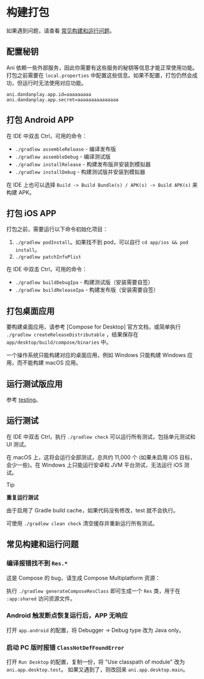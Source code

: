 # 构建打包

如果遇到问题，请查看 [常见构建和运行问题](#常见构建和运行问题)。

## 配置秘钥

Ani 依赖一些外部服务，因此你需要有这些服务的秘钥等信息才能正常使用功能。打包之前需要在
`local.properties`
中配置这些信息。如果不配置，打包仍然会成功，但运行时无法使用对应功能。

```properties
ani.dandanplay.app.id=aaaaaaaaa
ani.dandanplay.app.secret=aaaaaaaaaaaaaaa
```

## 打包 Android APP

在 IDE 中双击 Ctrl，可用的命令：

- `./gradlew assembleRelease` - 编译发布版
- `./gradlew assembleDebug` - 编译测试版
- `./gradlew installRelease` - 构建发布版并安装到模拟器
- `./gradlew installDebug` - 构建测试版并安装到模拟器

在 IDE 上也可以选择 `Build -> Build Bundle(s) / APK(s) -> Build APK(s)` 来构建 APK。

## 打包 iOS APP

打包之前，需要运行以下命令初始化项目：

1. `./gradlew podInstall`。如果找不到 pod，可以自行 `cd app/ios && pod install`。
2. `./gradlew patchInfoPlist`

在 IDE 中双击 Ctrl，可用的命令：

- `./gradlew buildDebugIpa` - 构建测试版（安装需要自签）
- `./gradlew buildReleaseIpa` - 构建发布版（安装需要自签）

## 打包桌面应用

要构建桌面应用，请参考 [Compose for Desktop]
官方文档，或简单执行 `./gradlew createReleaseDistributable`
，结果保存在 `app/desktop/build/compose/binaries` 中。

一个操作系统只能构建对应的桌面应用，例如 Windows 只能构建 Windows 应用，而不能构建 macOS 应用。

## 运行测试版应用

参考 [testing](testing.md)。

## 运行测试

在 IDE 中双击 Ctrl，执行 `./gradlew check` 可以运行所有测试，包括单元测试和 UI 测试。

在 macOS 上，这将会运行全部测试，总共约 11,000 个 (如果未启用 iOS 目标，会少一些)。在 Windows 上只能运行安卓和
JVM 平台测试，无法运行
iOS 测试。

> [!TIP]
> **重复运行测试**
>
> 由于启用了 Gradle build cache，如果代码没有修改，test 就不会执行。
>
> 可使用 `./gradlew clean check` 清空缓存并重新运行所有测试。

## 常见构建和运行问题

### 编译报错找不到 `Res.*`

这是 Compose 的 bug，请生成 Compose Multiplatform 资源：

执行 `./gradlew generateComposeResClass` 即可生成一个 `Res` 类，用于在 `:app:shared` 访问资源文件。

### Android 触发断点恢复运行后，APP 无响应

打开 `app.android` 的配置，将 Debugger -> Debug type 改为 Java only。

### 启动 PC 版时报错 `ClassNotDefFoundError`

打开 `Run Desktop` 的配置，复制一份，将 "Use classpath of module" 改为 `ani.app.desktop.test`。
如果又遇到了，则改回来 `ani.app.desktop.main`。
